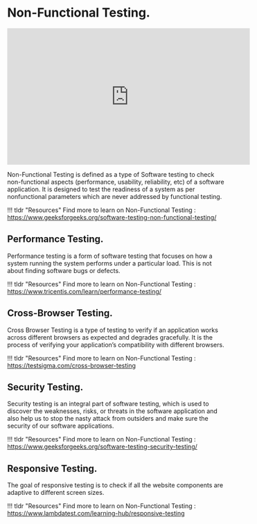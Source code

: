 # Non-Functional Testing.
  
<iframe width="560" height="315" src="https://www.youtube.com/embed/n2A9OakDYcY" title="YouTube video player" frameborder="0" allow="accelerometer; autoplay; clipboard-write; encrypted-media; gyroscope; picture-in-picture" allowfullscreen></iframe>



Non-Functional Testing is defined as a type of Software testing to check non-functional aspects (performance, usability, reliability, etc) of a software application. It is designed to test the readiness of a system as per nonfunctional parameters which are never addressed by functional testing.


!!! tldr "Resources"
    Find more to learn on Non-Functional Testing : <a target="_blank" href="https://www.geeksforgeeks.org/software-testing-non-functional-testing/">https://www.geeksforgeeks.org/software-testing-non-functional-testing/</a>



## Performance Testing.

Performance testing is a form of software testing that focuses on how a system running the system performs under a particular load. This is not about finding software bugs or defects.



!!! tldr "Resources"
    Find more to learn on Non-Functional Testing : <a target="_blank" href="https://www.tricentis.com/learn/performance-testing/">https://www.tricentis.com/learn/performance-testing/</a>


## Cross-Browser Testing.

Cross Browser Testing is a type of testing to verify if an application works across different browsers as expected and degrades gracefully. It is the process of verifying your application’s compatibility with different browsers.


!!! tldr "Resources"
    Find more to learn on Non-Functional Testing : <a target="_blank" href="https://testsigma.com/cross-browser-testing">https://testsigma.com/cross-browser-testing</a>


## Security Testing.


Security testing is an integral part of software testing, which is used to discover the weaknesses, risks, or threats in the software application and also help us to stop the nasty attack from outsiders and make sure the security of our software applications.




!!! tldr "Resources"
    Find more to learn on Non-Functional Testing : <a target="_blank" href="https://www.geeksforgeeks.org/software-testing-security-testing/">https://www.geeksforgeeks.org/software-testing-security-testing/</a>


## Responsive Testing.

The goal of responsive testing is to check if all the website components are adaptive to different screen sizes. 



!!! tldr "Resources"
    Find more to learn on Non-Functional Testing : <a target="_blank" href="https://www.lambdatest.com/learning-hub/responsive-testing">https://www.lambdatest.com/learning-hub/responsive-testing</a>







